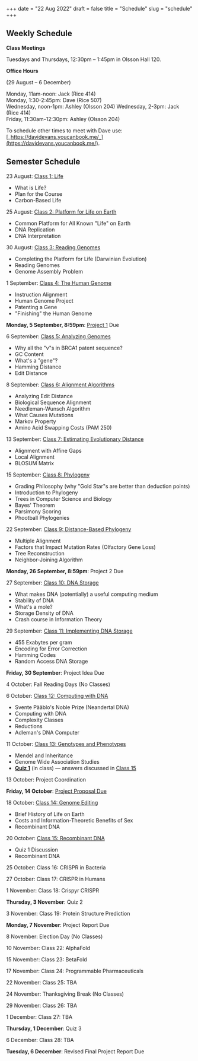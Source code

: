 +++
date = "22 Aug 2022"
draft = false
title = "Schedule"
slug = "schedule"
+++

## Weekly Schedule


**Class Meetings**

Tuesdays and Thursdays, 12:30pm &ndash; 1:45pm in Olsson Hall 120.

**Office Hours**

(29 August &ndash; 6 December)

Monday, 11am-noon: Jack (Rice 414)  
Monday, 1:30-2:45pm: Dave (Rice 507)  
Wednesday, noon-1pm: Ashley (Olsson 204)
Wednesday, 2-3pm: Jack (Rice 414)  
Friday, 11:30am-12:30pm: Ashley (Olsson 204)

To schedule other times to meet with Dave use: [_https://davidevans.youcanbook.me/_](https://davidevans.youcanbook.me/).

## Semester Schedule

23 August: [Class 1: Life](/class1)
- What is Life?
- Plan for the Course
- Carbon-Based Life

25 August: [Class 2: Platform for Life on Earth](/class2)
- Common Platform for All Known "Life" on Earth
- DNA Replication
- DNA Interpretation

30 August: [Class 3: Reading Genomes](/class3)
- Completing the Platform for Life (Darwinian Evolution)
- Reading Genomes
- Genome Assembly Problem

1 September: [Class 4: The Human Genome](/class4)
- Instruction Alignment
- Human Genome Project
- Patenting a Gene
- "Finishing" the Human Genome

**Monday, 5 September, 8:59pm**: [Project 1](/project1) Due

6 September: [Class 5: Analyzing Genomes](/class5)
- Why all the "v"s in BRCA1 patent sequence?
- GC Content
- What's a "gene"?
- Hamming Distance
- Edit Distance

8 September: [Class 6: Alignment Algorithms](/class6)
- Analyzing Edit Distance
- Biological Sequence Alignment
- Needleman-Wunsch Algorithm
- What Causes Mutations
- Markov Property
- Amino Acid Swapping Costs (PAM 250)

13 September: [Class 7: Estimating Evolutionary Distance](/class7)
- Alignment with Affine Gaps
- Local Alignment
- BLOSUM Matrix

15 September: [Class 8: Phylogeny](/class8)
- Grading Philosophy (why "Gold Star"s are better than deduction points)
- Introduction to Phylogeny
- Trees in Computer Science and Biology
- Bayes' Theorem
- Parsimony Scoring
- Phootball Phylogenies

22 September: [Class 9: Distance-Based Phylogeny](/class9)
- Multiple Alignment
- Factors that Impact Mutation Rates (Olfactory Gene Loss)
- Tree Reconstruction
- Neighbor-Joining Algorithm

**Monday, 26 September, 8:59pm**: Project 2 Due

27 September: [Class 10: DNA Storage](/class10)
- What makes DNA (potentially) a useful computing medium
- Stability of DNA
- What's a mole?
- Storage Density of DNA
- Crash course in Information Theory

29 September: [Class 11: Implementing DNA Storage](/class11)
- 455 Exabytes per gram
- Encoding for Error Correction
- Hamming Codes
- Random Access DNA Storage

**Friday, 30 September**: Project Idea Due


4 October: Fall Reading Days (No Classes)

6 October: [Class 12: Computing with DNA](/class12)
- Svente P&auml;&auml;blo's Noble Prize (Neandertal DNA)
- Computing with DNA
- Complexity Classes
- Reductions
- Adleman's DNA Computer

11 October: [Class 13: Genotypes and Phenotypes](/class13)
- Mendel and Inheritance
- Genome Wide Association Studies
- [**Quiz 1**](/docs/quiz1.pdf) (in class) &mdash; answers discussed in [Class 15](/class15)

13 October: Project Coordination

**Friday, 14 October**: [Project Proposal Due](https://forms.gle/C1fNMt6KzevTukbY6)

18 October: [Class 14: Genome Editing](/class14)
- Brief History of Life on Earth
- Costs and Information-Theoretic Benefits of Sex
- Recombinant DNA

20 October: [Class 15: Recombinant DNA](/class15)
- Quiz 1 Discussion
- Recombinant DNA

25 October: Class 16: CRISPR in Bacteria

27 October: Class 17: CRISPR in Humans

1 November: Class 18: Crispyr CRISPR

**Thursday, 3 November**: Quiz 2

3 November: Class 19: Protein Structure Prediction

**Monday, 7 November**: Project Report Due

8 November: Election Day (No Classes)

10 November: Class 22: AlphaFold 

15 November: Class 23: BetaFold

17 November: Class 24: Programmable Pharmaceuticals

22 November: Class 25: TBA

24 November: Thanksgiving Break (No Classes)

29 November: Class 26: TBA

1 December: Class 27: TBA

**Thursday, 1 December**: Quiz 3

6 December: Class 28: TBA

**Tuesday, 6 December**: Revised Final Project Report Due
